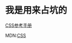 # 我是用来占坑的<br />



[CSS参考手册](http://www.css88.com/book/css/)

MDN:[CSS](https://developer.mozilla.org/zh-CN/docs/Web/CSS)
